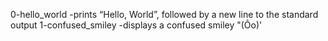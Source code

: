 0-hello_world -prints “Hello, World”, followed by a new line to the standard output
1-confused_smiley -displays a confused smiley "(Ôo)'
